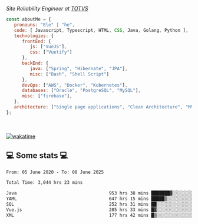 <p><em>Site Reliability Engineer at <a href="https://www.totvs.com/">TOTVS</a></br>
</em></p>


```javascript
const aboutMe = {
   pronouns: "Ele" | "he",
   code: [ Javascript, Typescript, HTML, CSS, Java, Golang, Python ],
   technologies: {
      frontEnd: {
         js: ["VueJS"],
         css: ["Vuetify"]
      },
      backEnd: {
         java: ["Spring", "Hibernate", "JPA"],
         misc: ["Bash", "Shell Script"]
      },
      devOps: ["AWS", "Docker", "Kubernetes"],
      databases: ["Oracle", "PostgreSQL", "MySQL"],
      misc: ["firebase"],
   },
   architecture: ["Single page applications", "Clean Architecture", "MVC", "Microservices"],
};
```
</br></br>
[![wakatime](https://wakatime.com/badge/user/a3a8ed06-d304-4d6b-bc86-4adc418cdea7.svg)](https://wakatime.com/@a3a8ed06-d304-4d6b-bc86-4adc418cdea7)
<h2>💻 Some stats 💻</h2>

<!--START_SECTION:waka-->

```txt
From: 05 June 2020 - To: 08 June 2025

Total Time: 3,044 hrs 23 mins

Java                                   953 hrs 38 mins ███████▓░░░░░░░░░░░░░░░░░   31.32 %
YAML                                   647 hrs 15 mins █████▒░░░░░░░░░░░░░░░░░░░   21.26 %
SQL                                    252 hrs 31 mins ██░░░░░░░░░░░░░░░░░░░░░░░   08.29 %
Vue.js                                 205 hrs 33 mins █▓░░░░░░░░░░░░░░░░░░░░░░░   06.75 %
XML                                    177 hrs 42 mins █▒░░░░░░░░░░░░░░░░░░░░░░░   05.84 %
```

<!--END_SECTION:waka-->
